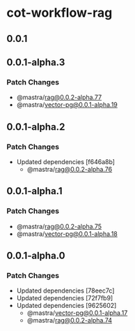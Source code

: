 # cot-workflow-rag

## 0.0.1

## 0.0.1-alpha.3

### Patch Changes

- @mastra/rag@0.0.2-alpha.77
- @mastra/vector-pg@0.0.1-alpha.19

## 0.0.1-alpha.2

### Patch Changes

- Updated dependencies [f646a8b]
  - @mastra/rag@0.0.2-alpha.76

## 0.0.1-alpha.1

### Patch Changes

- @mastra/rag@0.0.2-alpha.75
- @mastra/vector-pg@0.0.1-alpha.18

## 0.0.1-alpha.0

### Patch Changes

- Updated dependencies [78eec7c]
- Updated dependencies [72f7fb9]
- Updated dependencies [9625602]
  - @mastra/vector-pg@0.0.1-alpha.17
  - @mastra/rag@0.0.2-alpha.74
